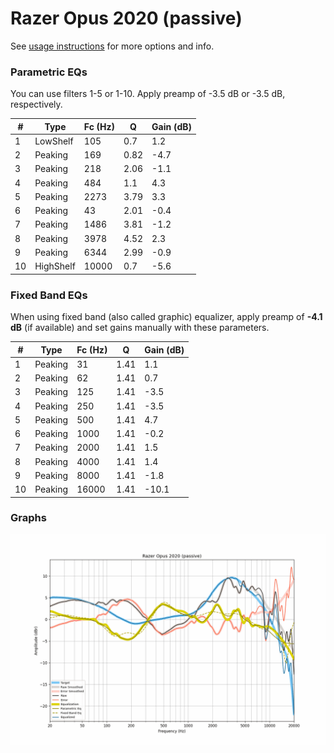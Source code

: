 # Razer Opus 2020 (passive)
See [usage instructions](https://github.com/jaakkopasanen/AutoEq#usage) for more options and info.

### Parametric EQs
You can use filters 1-5 or 1-10. Apply preamp of -3.5 dB or -3.5 dB, respectively.

|   # | Type      |   Fc (Hz) |    Q |   Gain (dB) |
|-----|-----------|-----------|------|-------------|
|   1 | LowShelf  |       105 | 0.7  |         1.2 |
|   2 | Peaking   |       169 | 0.82 |        -4.7 |
|   3 | Peaking   |       218 | 2.06 |        -1.1 |
|   4 | Peaking   |       484 | 1.1  |         4.3 |
|   5 | Peaking   |      2273 | 3.79 |         3.3 |
|   6 | Peaking   |        43 | 2.01 |        -0.4 |
|   7 | Peaking   |      1486 | 3.81 |        -1.2 |
|   8 | Peaking   |      3978 | 4.52 |         2.3 |
|   9 | Peaking   |      6344 | 2.99 |        -0.9 |
|  10 | HighShelf |     10000 | 0.7  |        -5.6 |

### Fixed Band EQs
When using fixed band (also called graphic) equalizer, apply preamp of **-4.1 dB** (if available) and set gains manually with these parameters.

|   # | Type    |   Fc (Hz) |    Q |   Gain (dB) |
|-----|---------|-----------|------|-------------|
|   1 | Peaking |        31 | 1.41 |         1.1 |
|   2 | Peaking |        62 | 1.41 |         0.7 |
|   3 | Peaking |       125 | 1.41 |        -3.5 |
|   4 | Peaking |       250 | 1.41 |        -3.5 |
|   5 | Peaking |       500 | 1.41 |         4.7 |
|   6 | Peaking |      1000 | 1.41 |        -0.2 |
|   7 | Peaking |      2000 | 1.41 |         1.5 |
|   8 | Peaking |      4000 | 1.41 |         1.4 |
|   9 | Peaking |      8000 | 1.41 |        -1.8 |
|  10 | Peaking |     16000 | 1.41 |       -10.1 |

### Graphs
![](./Razer%20Opus%202020%20(passive).png)
